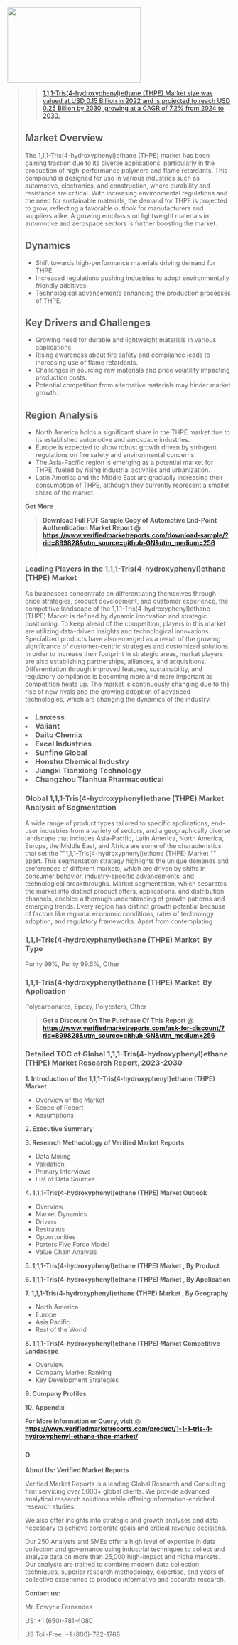 <img src="https://ffe5etoiles.com/wp-content/uploads/2024/12/MST1-300x171.png" alt="" width="300" height="171" class="alignnone size-medium wp-image-20088" /><blockquote id="" class=""><a href="https://www.verifiedmarketreports.com/download-sample/?rid=870216&utm_source=github-GN&utm_medium=256" target="_blank"><blockquote id="" class=""><a href="https://www.verifiedmarketreports.com/download-sample/?rid=899828&utm_source=github-GN&utm_medium=256" target="_blank">1,1,1-Tris(4-hydroxyphenyl)ethane (THPE) Market size was valued at USD 0.15 Billion in 2022 and is projected to reach USD 0.25 Billion by 2030, growing at a CAGR of 7.2% from 2024 to 2030.</a></blockquote><p><h2>Market Overview</h2><p>The 1,1,1-Tris(4-hydroxyphenyl)ethane (THPE) market has been gaining traction due to its diverse applications, particularly in the production of high-performance polymers and flame retardants. This compound is designed for use in various industries such as automotive, electronics, and construction, where durability and resistance are critical. With increasing environmental regulations and the need for sustainable materials, the demand for THPE is projected to grow, reflecting a favorable outlook for manufacturers and suppliers alike. A growing emphasis on lightweight materials in automotive and aerospace sectors is further boosting the market. <strong></strong></p><h2>Dynamics</h2><ul> <li>Shift towards high-performance materials driving demand for THPE.</li> <li>Increased regulations pushing industries to adopt environmentally friendly additives.</li> <li>Technological advancements enhancing the production processes of THPE.</li></ul><h2>Key Drivers and Challenges</h2><ul> <li>Growing need for durable and lightweight materials in various applications.</li> <li>Rising awareness about fire safety and compliance leads to increasing use of flame retardants.</li> <li>Challenges in sourcing raw materials and price volatility impacting production costs.</li> <li>Potential competition from alternative materials may hinder market growth.</li></ul><h2>Region Analysis</h2><ul> <li>North America holds a significant share in the THPE market due to its established automotive and aerospace industries.</li> <li>Europe is expected to show robust growth driven by stringent regulations on fire safety and environmental concerns.</li> <li>The Asia-Pacific region is emerging as a potential market for THPE, fueled by rising industrial activities and urbanization.</li> <li>Latin America and the Middle East are gradually increasing their consumption of THPE, although they currently represent a smaller share of the market.</li></ul><p><strong>Get More</strong></p></p><blockquote id="" class=""><strong>Download Full PDF Sample Copy of Automotive End-Point Authentication Market Report @ <a href="https://www.verifiedmarketreports.com/download-sample/?rid=899828&utm_source=github-GN&utm_medium=256" target="_blank">https://www.verifiedmarketreports.com/download-sample/?rid=899828&utm_source=github-GN&utm_medium=256</a></strong><br /><br /></blockquote><h3 id="" class="">Leading Players in the&nbsp;1,1,1-Tris(4-hydroxyphenyl)ethane (THPE) Market </h3><p>As businesses concentrate on differentiating themselves through price strategies, product development, and customer experience, the competitive landscape of the 1,1,1-Tris(4-hydroxyphenyl)ethane (THPE) Market is defined by dynamic innovation and strategic positioning. To keep ahead of the competition, players in this market are utilizing data-driven insights and technological innovations. Specialized products have also emerged as a result of the growing significance of customer-centric strategies and customized solutions. In order to increase their footprint in strategic areas, market players are also establishing partnerships, alliances, and acquisitions. Differentiation through improved features, sustainability, and regulatory compliance is becoming more and more important as competition heats up. The market is continuously changing due to the rise of new rivals and the growing adoption of advanced technologies, which are changing the dynamics of the industry.</p><h3 class=""><li>Lanxess</li><li> Valiant</li><li> Daito Chemix</li><li> Excel Industries</li><li> Sunfine Global</li><li> Honshu Chemical Industry</li><li> Jiangxi Tianxiang Technology</li><li> Changzhou Tianhua Pharmaceutical</h3><h3 id="" class="">Global&nbsp;1,1,1-Tris(4-hydroxyphenyl)ethane (THPE) Market Analysis of Segmentation</h3><p id="" class="">A wide range of product types tailored to specific applications, end-user industries from a variety of sectors, and a geographically diverse landscape that includes Asia-Pacific, Latin America, North America, Europe, the Middle East, and Africa are some of the characteristics that set the ""1,1,1-Tris(4-hydroxyphenyl)ethane (THPE) Market "" apart. This segmentation strategy highlights the unique demands and preferences of different markets, which are driven by shifts in consumer behavior, industry-specific advancements, and technological breakthroughs. Market segmentation, which separates the market into distinct product offers, applications, and distribution channels, enables a thorough understanding of growth patterns and emerging trends. Every region has distinct growth potential because of factors like regional economic conditions, rates of technology adoption, and regulatory frameworks. Apart from contemplating</p><h3 id="" class="">1,1,1-Tris(4-hydroxyphenyl)ethane (THPE) Market &nbsp;By Type</h3><p>Purity 99%, Purity 99.5%, Other</p><h3 id="" class="">1,1,1-Tris(4-hydroxyphenyl)ethane (THPE) Market &nbsp;By Application</h3><p class="">Polycarbonates, Epoxy, Polyesters, Other</p><blockquote id="" class=""><strong>Get a Discount On The Purchase Of This Report @ <a href="https://www.verifiedmarketreports.com/download-sample/?rid=899828&utm_source=github-GN&utm_medium=256" target="_blank">https://www.verifiedmarketreports.com/ask-for-discount/?rid=899828&utm_source=github-GN&utm_medium=256</a></strong></blockquote><h3 id="" class="">Detailed TOC of Global 1,1,1-Tris(4-hydroxyphenyl)ethane (THPE) Market Research Report, 2023-2030</h3><p id="" class=""><strong>1. Introduction of the 1,1,1-Tris(4-hydroxyphenyl)ethane (THPE) Market </strong></p><ul><li>Overview of the Market</li><li>Scope of Report</li><li>Assumptions</li></ul><p id="" class=""><strong>2. Executive Summary</strong></p><p id="" class=""><strong>3. Research Methodology of Verified Market Reports</strong></p><ul><li>Data Mining</li><li>Validation</li><li>Primary Interviews</li><li>List of Data Sources</li></ul><p id="" class=""><strong>4. 1,1,1-Tris(4-hydroxyphenyl)ethane (THPE) Market Outlook</strong></p><ul><li>Overview</li><li>Market Dynamics</li><li>Drivers</li><li>Restraints</li><li>Opportunities</li><li>Porters Five Force Model</li><li>Value Chain Analysis</li></ul><p id="" class=""><strong>5. 1,1,1-Tris(4-hydroxyphenyl)ethane (THPE) Market , By Product</strong></p><p id="" class=""><strong>6. 1,1,1-Tris(4-hydroxyphenyl)ethane (THPE) Market , By Application</strong></p><p id="" class=""><strong>7. 1,1,1-Tris(4-hydroxyphenyl)ethane (THPE) Market , By Geography</strong></p><ul><li>North America</li><li>Europe</li><li>Asia Pacific</li><li>Rest of the World</li></ul><p id="" class=""><strong>8. 1,1,1-Tris(4-hydroxyphenyl)ethane (THPE) Market Competitive Landscape</strong></p><ul><li>Overview</li><li>Company Market Ranking</li><li>Key Development Strategies</li></ul><p id="" class=""><strong>9. Company Profiles</strong></p><p id="" class=""><strong>10. Appendix</strong></p><p><strong>For More Information or Query, visit</strong>&nbsp;@ <strong><a href="https://www.verifiedmarketreports.com/product/1-1-1-tris-4-hydroxyphenyl-ethane-thpe-market/" target="_blank">https://www.verifiedmarketreports.com/product/1-1-1-tris-4-hydroxyphenyl-ethane-thpe-market/</a></strong></p><h3 id="" class="">0</h3><p id="" class=""><strong>About Us: Verified Market Reports</strong></p><p id="" class="">Verified Market Reports is a leading Global Research and Consulting firm servicing over 5000+ global clients. We provide advanced analytical research solutions while offering information-enriched research studies.</p><p id="" class="">We also offer insights into strategic and growth analyses and data necessary to achieve corporate goals and critical revenue decisions.</p><p id="" class="">Our 250 Analysts and SMEs offer a high level of expertise in data collection and governance using industrial techniques to collect and analyze data on more than 25,000 high-impact and niche markets. Our analysts are trained to combine modern data collection techniques, superior research methodology, expertise, and years of collective experience to produce informative and accurate research.</p><p id="" class=""><strong>Contact us:</strong></p><p id="" class="">Mr. Edwyne Fernandes</p><p id="" class="">US: +1 (650)-781-4080</p><p id="" class="">US Toll-Free: +1 (800)-782-1768</p>
